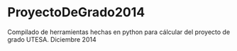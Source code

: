 ProyectoDeGrado2014
===================

Compilado de herramientas hechas en python para cálcular del proyecto de grado  UTESA. Diciembre 2014
